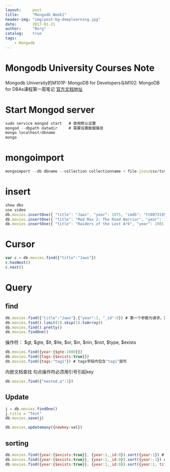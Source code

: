 ```yaml
---
layout: 	post
title:		"Mongodb Week1"
header-img:	"img/post-bg-deeplearning.jpg"
date:		2017-01-21
author: 	"Borg"
catalog:	true
tags:
    - Mongodb
---
```

# Mongodb University Courses Note
Mongodb University的M101P: MongoDB for Developers与M102: MongoDB for DBAs课程第一周笔记
[官方文档地址](https://docs.mongodb.com/v3.2/)

# Start Mongod server

```javascript
sudo service mongod start	# 使用默认设置
mongod --dbpath datadir		# 需要设置数据路径
mongo localhost/dbname
mongo
```

# mongoimport

```javascript
mongoimport --db dbname --collection collectionname < file.json/csv/tsv
```

# insert

```javascript
show dbs
use video
db.movies.insertOne({ "title": "Jaws", "year": 1975, "imdb": "tt0073195", "tags":["tag1","tag2"] });
db.movies.insertOne({ "title": "Mad Max 2: The Road Warrior", "year": 1981, "imdb": "tt0082694", "nested":{a:1} })
db.movies.insertOne({ "title": "Raiders of the Lost Ark", "year": 1981, "imdb": "tt0082971" })
```

# Cursor

```javascript
var c = db.movies.find({"title":"Jaws"})
c.hasNext()
c.next()
```

# Query

## find

```javascript
db.movies.find({"title":"Jaws"},{"year":1, "_id":0}) # 第一个参数为请求，第二个参数设置请求的字段，相当于select，key可以不用引号。。。
db.movies.find().limit(2).skip(1).toArray()
db.movies.find().pretty()
db.movies.findOne()
```
操作符： $gt, $gte, $lt, $lte, $or, $in, $nin, $not, $type, $exists

```javascript
db.movies.find({year:{$gte:1980}})
db.movies.find({tags:{$exists:true}})
db.movies.find({tags:"tag1"}) # tags字段内包含"tag1"就可
```
内嵌文档查找
句点操作符必须用引号引起key
```javascript
db.movies.find({"nested.a":1})
```

## Update

```javascript
j = db.movies.findOne()
j.title = "Test"
db.movies.save(j)

db.movies.updatemany({newkey:val})
```

## sorting

```javascript
db.movies.find({year:{$exists:true}}, {year:1,_id:0}).sort({year:1}) # 升序
db.movies.find({year:{$exists:true}}, {year:1,_id:0}).sort({year:-1}) # 降序
db.movies.find({year:{$exists:true}}, {year:1,_id:0}).sort({year:1, title:1}) # 多个字段排序
```
